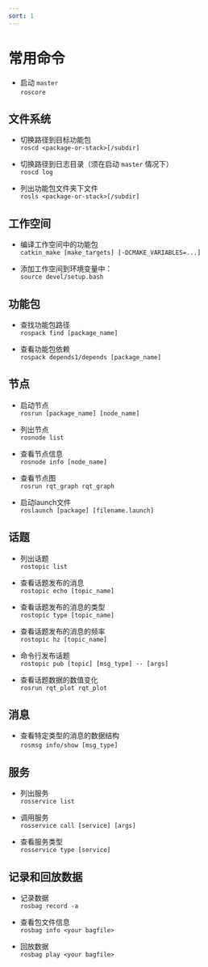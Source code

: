 ```yaml
---
sort: 1
---
```


# 常用命令

- 启动 `master`  
```roscore```

## 文件系统
- 切换路径到目标功能包  
    ```roscd <package-or-stack>[/subdir]```

- 切换路径到日志目录（须在启动 `master` 情况下）  
    ```roscd log```

- 列出功能包文件夹下文件  
    ```rosls <package-or-stack>[/subdir]```

## 工作空间
- 编译工作空间中的功能包  
    ```catkin_make [make_targets] [-DCMAKE_VARIABLES=...]```

- 添加工作空间到环境变量中：  
    ```source devel/setup.bash```

## 功能包
- 查找功能包路径  
    ```rospack find [package_name]```

- 查看功能包依赖  
    ```rospack depends1/depends [package_name]```

## 节点
- 启动节点  
    ```rosrun [package_name] [node_name]```

- 列出节点  
    ```rosnode list```

- 查看节点信息  
    ```rosnode info [node_name]```

- 查看节点图  
    ```rosrun rqt_graph rqt_graph```

- 启动launch文件  
    ```roslaunch [package] [filename.launch]```

## 话题
- 列出话题  
    ```rostopic list```

- 查看话题发布的消息   
    ```rostopic echo [topic_name]```

- 查看话题发布的消息的类型  
    ```rostopic type [topic_name]```

- 查看话题发布的消息的频率  
    ```rostopic hz [topic_name]```

- 命令行发布话题  
    ```rostopic pub [topic] [msg_type] -- [args]```

- 查看话题数据的数值变化  
    ```rosrun rqt_plot rqt_plot```

## 消息
- 查看特定类型的消息的数据结构  
    ```rosmsg info/show [msg_type]```

## 服务
- 列出服务  
    ```rosservice list```

- 调用服务  
    ```rosservice call [service] [args]```

- 查看服务类型  
    ```rosservice type [service]```

## 记录和回放数据
- 记录数据  
    ```rosbag record -a```

- 查看包文件信息  
    ```rosbag info <your bagfile>```

- 回放数据  
    ```rosbag play <your bagfile>```